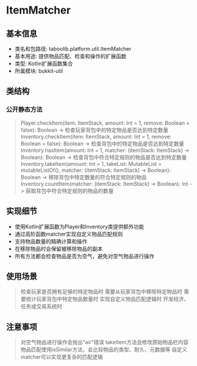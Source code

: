 # ItemMatcher

## 基本信息
- 类名和包路径: taboolib.platform.util.ItemMatcher
- 基本用途: 提供物品匹配、检查和操作的扩展函数
- 类型: Kotlin扩展函数集合
- 所属模块: bukkit-util

## 类结构

### 公开静态方法
> Player.checkItem(item: ItemStack, amount: Int = 1, remove: Boolean = false): Boolean -> 检查玩家背包中的特定物品是否达到特定数量
> Inventory.checkItem(item: ItemStack, amount: Int = 1, remove: Boolean = false): Boolean -> 检查背包中的特定物品是否达到特定数量
> Inventory.hasItem(amount: Int = 1, matcher: (itemStack: ItemStack) -> Boolean): Boolean -> 检查背包中符合特定规则的物品是否达到特定数量
> Inventory.takeItem(amount: Int = 1, takeList: MutableList<ItemStack> = mutableListOf(), matcher: (itemStack: ItemStack) -> Boolean): Boolean -> 移除背包中特定数量的符合特定规则的物品
> Inventory.countItem(matcher: (itemStack: ItemStack) -> Boolean): Int -> 获取背包中符合特定规则的物品的数量

## 实现细节
- 使用Kotlin扩展函数为Player和Inventory类提供额外功能
- 通过高阶函数matcher实现自定义物品匹配规则
- 支持物品数量的精确计算和操作
- 在移除物品时会保留被移除物品的副本
- 所有方法都会检查物品是否为空气，避免对空气物品进行操作

## 使用场景
> 检查玩家是否拥有足够的特定物品时
> 需要从玩家背包中移除特定物品时
> 需要统计玩家背包中特定物品数量时
> 实现自定义物品匹配逻辑时
> 开发经济、任务或交易系统时

## 注意事项
> 对空气物品进行操作会抛出"air"错误
> takeItem方法会修改原始物品栏内容
> 物品匹配使用isSimilar方法，会比较物品的类型、耐久、元数据等
> 自定义matcher可以实现更复杂的匹配逻辑
